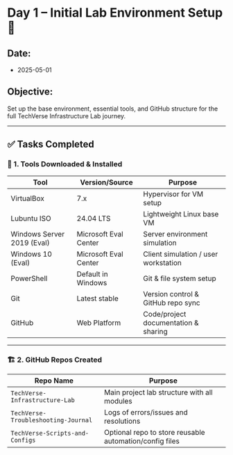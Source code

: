 # Day 1 – Initial Lab Environment Setup 🧰

## Date:
- 2025-05-01

## Objective:
Set up the base environment, essential tools, and GitHub structure for the full TechVerse Infrastructure Lab journey.

---

## ✅ Tasks Completed

### 🔧 1. Tools Downloaded & Installed
| Tool | Version/Source | Purpose |
|------|----------------|---------|
| VirtualBox | 7.x | Hypervisor for VM setup |
| Lubuntu ISO | 24.04 LTS | Lightweight Linux base VM |
| Windows Server 2019 (Eval) | Microsoft Eval Center | Server environment simulation |
| Windows 10 (Eval) | Microsoft Eval Center | Client simulation / user workstation |
| PowerShell | Default in Windows | Git & file system setup |
| Git | Latest stable | Version control & GitHub repo sync |
| GitHub | Web Platform | Code/project documentation & sharing |

---

### 🏗️ 2. GitHub Repos Created

| Repo Name | Purpose |
|-----------|---------|
| `TechVerse-Infrastructure-Lab` | Main project lab structure with all modules |
| `TechVerse-Troubleshooting-Journal` | Logs of errors/issues and resolutions |
| `TechVerse-Scripts-and-Configs` | Optional repo to store reusable automation/config files |
